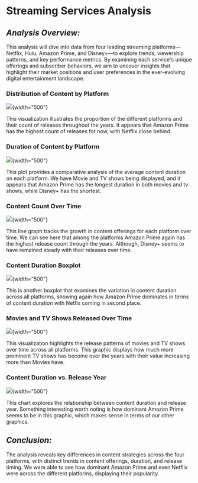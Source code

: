# **Streaming Services Analysis** 

## *Analysis Overview:*

This analysis will dive into data from four leading streaming platforms—Netflix, Hulu, Amazon Prime, and Disney+—to explore trends, viewership patterns, and key performance metrics. By examining each service's unique offerings and subscriber behaviors, we aim to uncover insights that highlight their market positions and user preferences in the ever-evolving digital entertainment landscape.

### Distribution of Content by Platform

![](Pictures/Plot1.png){width="500"}

This visualization illustrates the proportion of the different platforms and their count of releases throughout the years. It appears that Amazon Prime has the highest count of releases for now, with Netflix close behind. 

### Duration of Content by Platform

![](Pictures/Pic2.png){width="500"}

This plot provides a comparative analysis of the average content duration on each platform. We have Movie and TV shows being displayed, and it appears that Amazon Prime has the longest duration in both movies and tv shows, while Disney+ has the shortest. 

### Content Count Over Time 

![](Pictures/Pic3.png){width="500"}

This line graph tracks the growth in content offerings for each platform over time. We can see here that among the platforms Amazon Prime again has the highest release count through the years. Although, Disney+ seems to have remained steady with their releases over time. 

### Content Duration Boxplot

![](Pictures/Pic4.png){width="500"}

This is another boxplot that examines the variation in content duration across all platforms, showing again how Amazon Prime dominates in terms of content duration with Netflx coming in second place. 

### Movies and TV Shows Released Over Time

![](Pictures/Pic5.png){width="500"}

This visualization highlights the release patterns of movies and TV shows over time across all platforms. This graphic displays how much more prominent TV shows has become over the years with their value increasing more than Movies have. 

### Content Duration vs. Release Year

![](Pictures/Pic6.png){width="500"}

This chart explores the relationship between content duration and release year. Something interesting worth noting is how dominant Amazon Prime seems to be in this graphic, which makes sense in terms of our other graphics. 

## *Conclusion:*

The analysis reveals key differences in content strategies across the four platforms, with distinct trends in content offerings, duration, and release timing. We were able to see how dominant Amazon Prime and even Netflix were across the different platforms, displaying their popularity.

